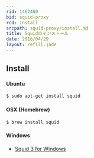 ```yaml
---
rid: 1462460
bid: squid-proxy
rcd: install
srcpath: squid-proxy/install.md
title: Squidのインストール
date: 2016/04/29
layout: refill.jade
---
```


## Install

#### Ubuntu
```bash
$ sudo apt-get install squid
```

#### OSX (Homebrew)
```bash
$ brew install squid
```

#### Windows
- [Squid 3 for Windows](http://squid.diladele.com/)
